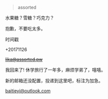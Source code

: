 > assorted

水果糖？雪糖？巧克力？

抱歉，不要吃太多。

时间戳  

+20171126

~~lika@assorted.pw~~

我回来了! 休学旅行了一年多，麻烦学弟了，嘻嘻。

新的邮箱还没配置，投递到这里吧，标注为加急。

baitieyi@outlook.com